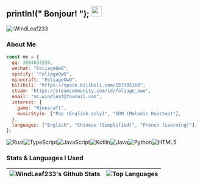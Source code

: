 ## println!(" Bonjour! "); <img src="https://user-images.githubusercontent.com/5679180/79618120-0daffb80-80be-11ea-819e-d2b0fa904d07.gif" width="27">

![:WindLeaf233](https://count.getloli.com/get/@WindLeaf233?theme=rule34)

### About Me

```javascript
const me = {
  qq: 3584033226,
  wechat: "FoliageQwQ",
  spotify: "FoliageOwO",
  minecraft: "FoliageOwO",
  bilibili: "https://space.bilibili.com/157395160",
  steam: "https://steamcommunity.com/id/foliage_owo",
  email: "mc.windleaf@foxmail.com",
  interest: {
    game: "Minecraft",
    musicStyle: ["Pop (English only)", "EDM (Melodic Dubstep)"],
  },
  languages: ["English", "Chinese (Simplified)", "French (Learning)"],
};
```

<img alt="Rust" src="https://img.shields.io/badge/Rust-E33B26?style=for-the-badge&logo=rust&logoColor=white" /><img alt="TypeScript" src="https://img.shields.io/badge/TypeScript-3178C6?style=for-the-badge&logo=typescript&logoColor=white" /><img alt="JavaScript" src="https://img.shields.io/badge/JavaScript-F0DB4F?style=for-the-badge&logo=javascript&logoColor=black" /><img alt="Kotlin" src="https://img.shields.io/badge/Kotlin-7F52FF?&style=for-the-badge&logo=kotlin&logoColor=white" /><img alt="Java" src="https://img.shields.io/badge/Java-437291?style=for-the-badge&logo=openjdk&logoColor=white" /><img alt="Python" src="https://img.shields.io/badge/Python-3776AB?style=for-the-badge&logo=python&logoColor=white" /><img alt="HTML5" src="https://img.shields.io/badge/HTML5-E34F26?style=for-the-badge&logo=html5&logoColor=white" />

### Stats & Languages I Used

<!-- <img src="https://github-profile-summary-cards.vercel.app/api/cards/profile-details?username=WindLeaf233&theme=radical" /> -->

|<img align="center" src="https://github-readme-stats.vercel.app/api?username=WindLeaf233&theme=holi&show_icons=true&count_private=true&hide_border=true&rank_icon=percentile" alt="WindLeaf233's Github Stats" />|<img align="center" src="https://github-readme-stats.vercel.app/api/top-langs/?username=WindLeaf233&layout=compact&theme=holi&hide_border=true" alt="Top Languages"/>|
|--|--|
